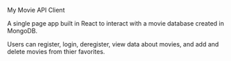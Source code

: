 My Movie API Client

A single page app built in React to interact with a movie database created in MongoDB.

Users can register, login, deregister, view data about movies, and add and delete movies from thier favorites.
